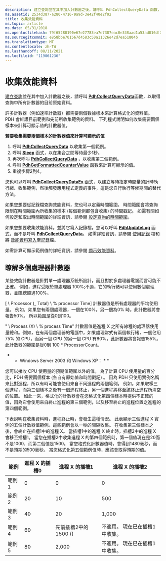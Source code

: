```yaml
---
description: 建立查詢並在其中加入計數器之後，請呼叫 PdhCollectQueryData 函數，以取得查詢中所有計數器的目前原始資料。
ms.assetid: 2534d387-a280-4716-9a9d-3e42f40e2f92
title: 收集效能資料
ms.topic: article
ms.date: 05/31/2018
ms.openlocfilehash: 79f65280190e67e27783ea7e7387eac0e348aad1a53ad016df3010ae0bfd2ea9
ms.sourcegitcommit: e858bbe701567d4583c50a11326e42d7ea51804b
ms.translationtype: MT
ms.contentlocale: zh-TW
ms.lasthandoff: 08/11/2021
ms.locfileid: "119061236"
---
```

# <a name="collecting-performance-data"></a>收集效能資料

[建立查詢](creating-a-query.md)並在其中加入計數器之後，請呼叫 [**PdhCollectQueryData**](/windows/desktop/api/Pdh/nf-pdh-pdhcollectquerydata)函數，以取得查詢中所有計數器的目前原始資料。

許多計數器（例如速率計數器）都需要兩個數據樣本來計算格式化的資料值。 PDH 會維護目前範例和先前所收集範例的資料。 下列程式說明如何收集需要兩個樣本來計算可顯示值的計數器值。

**若要收集需要兩個樣本的計數器值來計算可顯示的值**

1.  呼叫 [**PdhCollectQueryData**](/windows/desktop/api/Pdh/nf-pdh-pdhcollectquerydata) 以收集第一個範例。
2.  呼叫 [**Sleep**](/windows/desktop/api/synchapi/nf-synchapi-sleep) 函式，以在集合之間等待最少1秒。
3.  再次呼叫 [**PdhCollectQueryData**](/windows/desktop/api/Pdh/nf-pdh-pdhcollectquerydata) ，以收集第二個範例。
4.  呼叫 [**PdhGetFormattedCounterValue**](/windows/desktop/api/Pdh/nf-pdh-pdhgetformattedcountervalue) 函數來計算可顯示的值。
5.  重複步驟2到4。

您也可以呼叫 [**PdhCollectQueryDataEx**](/windows/desktop/api/Pdh/nf-pdh-pdhcollectquerydataex) 函式，以建立等待指定時間量的計時執行緒、收集範例，然後觸發應用程式定義的事件，這是您自行執行等候期間的替代方法。

如果您想要從記錄檔查詢效能資料，您也可以定義時間範圍。 時間範圍會將查詢限制在時間範圍內所收集的樣本 (每個範例都包含收集) 的時間戳記。 如需有關如何設定和取出時間範圍的詳細資訊，請參閱 [設定查詢的時間範圍](setting-a-time-range-for-a-query.md)。

如果您想要收集效能資料，並將它寫入記錄檔，您可以呼叫 [**PdhUpdateLog**](/windows/desktop/api/Pdh/nf-pdh-pdhupdateloga) 函式，而不是呼叫 [**PdhCollectQueryData**](/windows/desktop/api/Pdh/nf-pdh-pdhcollectquerydata)。 如需詳細資訊，請參閱 [使用記錄](working-with-log-files.md) 檔和將 [效能資料寫入至記錄](writing-performance-data-to-a-log-file.md)檔。

如需計算可顯示範例值的詳細資訊，請參閱 [顯示效能資料](displaying-performance-data.md)。

## <a name="understanding-multiple-processor-counters"></a>瞭解多個處理器計數器

某些效能計數器是針對單一處理器系統所設計，而且對於多處理器電腦而言可能不正確。 例如，進程受限於單處理器 100%;不過，它的執行緒可以使用數個處理器，並匯總超過100%。

[ \\ Processor (\_ Total) \\ % processor Time] 計數器值是所有處理器的平均使用量。 例如，如果您有兩個處理器，一個在100%，另一個為0% 時，此計數器將會報告50%。 所以範圍是從0到100。

" \\ Process (X) \\ % process Time" 計數器值是進程 X 之所有線程的處理器使用量總和。例如，在有兩個處理器的電腦中，如果處理常式有兩個執行緒，一個佔用75% 的 CPU，而另一個 CPU 的另一個 CPU 有80%，此計數器將會報告155%。 此計數器的範圍是從0到 100 \* ProcessorCount。

* * Windows Server 2003 和 Windows XP： * *

您可以接收 CPU 使用量的預期值範圍以外的值。 為了計算 CPU 使用量的百分比，PDH 需要兩個樣本 (各自有原始值和時間戳記) 。 因為 PDH 只使用實例名稱來比對進程，所以有時可能會使用來自不同進程的兩個範例。 例如，如果取樣三個進程，而第三個樣本之後有一個進程終止，另一個進程將移至該終止進程所清空的位置。 如此一來，格式化的計數器會在您格式化第四個樣本時提供不正確的值，因為它會使用來自終止進程的第三個範例，以及移至終止的進程位置之進程的第四個範例。

下表說明在收集資料時，進程終止時，會發生這種情況。 此表顯示三個進程 X 實例的五個計數器值範例。這些範例會以一秒的間隔收集。 在收集第三個樣本之後，會終止在插槽1中的進程 X。 當插槽1中的進程 X 終止時，插槽2中的進程 X 會移至插槽1。 當您在插槽2中收集進程 X 的第四個範例時，第一個值現在是20而不是1000，而第二個值是1500。 當您格式化計數器值時，會得到1480毫秒，而不是預期的500毫秒。 當您格式化第五個範例值時，應該會取得預期的值。

| 範例   | 進程 X 的插槽0 | 進程 X 的插槽1           | 進程 X 的插槽2                     |
|----------|----------------------|--------------------------------|------------------------------------------|
| 範例 1 | 0                    | 0                              | 0                                        |
| 範例 2 | 20                   | 10                             | 500                                      |
| 範例 3 | 40                   | 20                             | 1,000                                    |
| 範例 4 | 60                   | 先前插槽2中的 1500 ()  | 不適用。 現在已在插槽1中收集。 |
| 範例5 | 80                   | 2,000                          | 不適用。 現在已在插槽1中收集。 |



 

 

 

